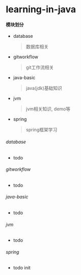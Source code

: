 # learning-in-java

#### 模块划分
 
 - database
    > 数据库相关
 
 - gitworkflow
    > git工作流相关
 
 - java-basic
    > java(jdk)基础知识
 
 - jvm
    > jvm相关知识, demo等
 
 - spring 
    > spring框架学习
    
    
###### database
  * todo
###### gitworkflow
  * todo
###### java-basic
  * todo
###### jvm
  * todo
###### spring
  * todo
init
